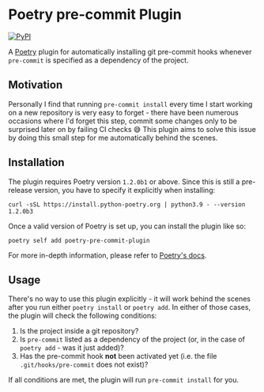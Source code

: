 # Poetry pre-commit Plugin

[![PyPI](https://img.shields.io/pypi/v/poetry-pre-commit-plugin?color=blue)](https://pypi.org/project/poetry-pre-commit-plugin/)

A [Poetry](https://python-poetry.org/) plugin for automatically installing git
pre-commit hooks whenever `pre-commit` is specified as a dependency of the
project.

## Motivation

Personally I find that running `pre-commit install` every time I start working
on a new repository is very easy to forget - there have been numerous occasions
where I'd forget this step, commit some changes only to be surprised later on
by failing CI checks 😅 This plugin aims to solve this issue by doing
this small step for me automatically behind the scenes.

## Installation

The plugin requires Poetry version `1.2.0b1` or above. Since this is still a
pre-release version, you have to specify it explicitly when installing:

```
curl -sSL https://install.python-poetry.org | python3.9 - --version 1.2.0b3
```

Once a valid version of Poetry is set up, you can install the plugin like so:

```
poetry self add poetry-pre-commit-plugin
```

For more in-depth information, please refer to
[Poetry's docs](https://python-poetry.org/docs/master/plugins/).

## Usage

There's no way to use this plugin explicitly - it will work behind the scenes
after you run either `poetry install` or `poetry add`. In either of those cases,
the plugin will check the following conditions:

1. Is the project inside a git repository?
2. Is `pre-commit` listed as a dependency of the project (or, in the case of
   `poetry add` - was it just added)?
3. Has the pre-commit hook **not** been activated yet (i.e. the file
   `.git/hooks/pre-commit` does not exist)?

If all conditions are met, the plugin will run `pre-commit install` for you.
